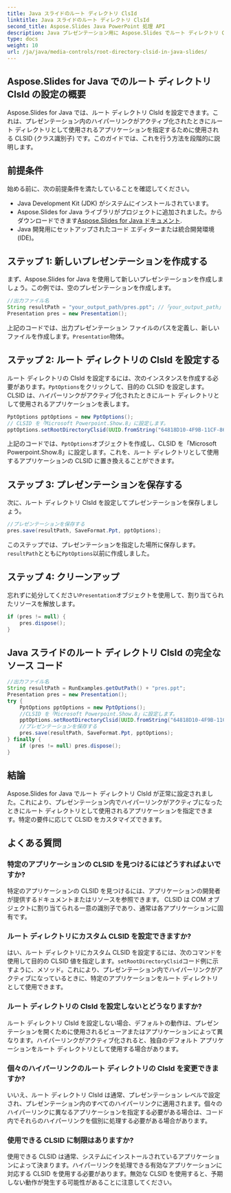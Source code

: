 ```yaml
---
title: Java スライドのルート ディレクトリ ClsId
linktitle: Java スライドのルート ディレクトリ ClsId
second_title: Aspose.Slides Java PowerPoint 処理 API
description: Java プレゼンテーション用に Aspose.Slides でルート ディレクトリ ClsId を設定する方法を学習します。 CLSID を使用してハイパーリンクの動作をカスタマイズします。
type: docs
weight: 10
url: /ja/java/media-controls/root-directory-clsid-in-java-slides/
---
```


## Aspose.Slides for Java でのルート ディレクトリ ClsId の設定の概要

Aspose.Slides for Java では、ルート ディレクトリ ClsId を設定できます。これは、プレゼンテーション内のハイパーリンクがアクティブ化されたときにルート ディレクトリとして使用されるアプリケーションを指定するために使用される CLSID (クラス識別子) です。このガイドでは、これを行う方法を段階的に説明します。

## 前提条件

始める前に、次の前提条件を満たしていることを確認してください。

- Java Development Kit (JDK) がシステムにインストールされています。
-  Aspose.Slides for Java ライブラリがプロジェクトに追加されました。からダウンロードできます[Aspose.Slides for Java ドキュメント](https://reference.aspose.com/slides/java/).
- Java 開発用にセットアップされたコード エディターまたは統合開発環境 (IDE)。

## ステップ 1: 新しいプレゼンテーションを作成する

まず、Aspose.Slides for Java を使用して新しいプレゼンテーションを作成しましょう。この例では、空のプレゼンテーションを作成します。

```java
//出力ファイル名
String resultPath = "your_output_path/pres.ppt"; //「your_output_path」を目的の出力ディレクトリに置き換えます。
Presentation pres = new Presentation();
```

上記のコードでは、出力プレゼンテーション ファイルのパスを定義し、新しいファイルを作成します。`Presentation`物体。

## ステップ 2: ルート ディレクトリの ClsId を設定する

ルート ディレクトリの ClsId を設定するには、次のインスタンスを作成する必要があります。`PptOptions`をクリックして、目的の CLSID を設定します。 CLSID は、ハイパーリンクがアクティブ化されたときにルート ディレクトリとして使用されるアプリケーションを表します。

```java
PptOptions pptOptions = new PptOptions();
// CLSID を「Microsoft Powerpoint.Show.8」に設定します。
pptOptions.setRootDirectoryClsid(UUID.fromString("64818D10-4F9B-11CF-86EA-00AA00B929E8"));
```

上記のコードでは、`PptOptions`オブジェクトを作成し、CLSID を「Microsoft Powerpoint.Show.8」に設定します。これを、ルート ディレクトリとして使用するアプリケーションの CLSID に置き換えることができます。

## ステップ 3: プレゼンテーションを保存する

次に、ルート ディレクトリ ClsId を設定してプレゼンテーションを保存しましょう。

```java
//プレゼンテーションを保存する
pres.save(resultPath, SaveFormat.Ppt, pptOptions);
```

このステップでは、プレゼンテーションを指定した場所に保存します。`resultPath`とともに`PptOptions`以前に作成しました。

## ステップ 4: クリーンアップ

忘れずに処分してください`Presentation`オブジェクトを使用して、割り当てられたリソースを解放します。

```java
if (pres != null) {
    pres.dispose();
}
```

## Java スライドのルート ディレクトリ ClsId の完全なソース コード

```java
//出力ファイル名
String resultPath = RunExamples.getOutPath() + "pres.ppt";
Presentation pres = new Presentation();
try {
	PptOptions pptOptions = new PptOptions();
	//CLSID を「Microsoft Powerpoint.Show.8」に設定します。
	pptOptions.setRootDirectoryClsid(UUID.fromString("64818D10-4F9B-11CF-86EA-00AA00B929E8"));
	//プレゼンテーションを保存する
	pres.save(resultPath, SaveFormat.Ppt, pptOptions);
} finally {
	if (pres != null) pres.dispose();
}
```

## 結論

Aspose.Slides for Java でルート ディレクトリ ClsId が正常に設定されました。これにより、プレゼンテーション内でハイパーリンクがアクティブになったときにルート ディレクトリとして使用されるアプリケーションを指定できます。特定の要件に応じて CLSID をカスタマイズできます。

## よくある質問

### 特定のアプリケーションの CLSID を見つけるにはどうすればよいですか?

特定のアプリケーションの CLSID を見つけるには、アプリケーションの開発者が提供するドキュメントまたはリソースを参照できます。 CLSID は COM オブジェクトに割り当てられる一意の識別子であり、通常は各アプリケーションに固有です。

### ルート ディレクトリにカスタム CLSID を設定できますか?

はい、ルート ディレクトリにカスタム CLSID を設定するには、次のコマンドを使用して目的の CLSID 値を指定します。`setRootDirectoryClsid`コード例に示すように、メソッド。これにより、プレゼンテーション内でハイパーリンクがアクティブになっているときに、特定のアプリケーションをルート ディレクトリとして使用できます。

### ルート ディレクトリの ClsId を設定しないとどうなりますか?

ルート ディレクトリ ClsId を設定しない場合、デフォルトの動作は、プレゼンテーションを開くために使用されるビューアまたはアプリケーションによって異なります。ハイパーリンクがアクティブ化されると、独自のデフォルト アプリケーションをルート ディレクトリとして使用する場合があります。

### 個々のハイパーリンクのルート ディレクトリの ClsId を変更できますか?

いいえ、ルート ディレクトリ ClsId は通常、プレゼンテーション レベルで設定され、プレゼンテーション内のすべてのハイパーリンクに適用されます。個々のハイパーリンクに異なるアプリケーションを指定する必要がある場合は、コード内でそれらのハイパーリンクを個別に処理する必要がある場合があります。

### 使用できる CLSID に制限はありますか?

使用できる CLSID は通常、システムにインストールされているアプリケーションによって決まります。ハイパーリンクを処理できる有効なアプリケーションに対応する CLSID を使用する必要があります。無効な CLSID を使用すると、予期しない動作が発生する可能性があることに注意してください。